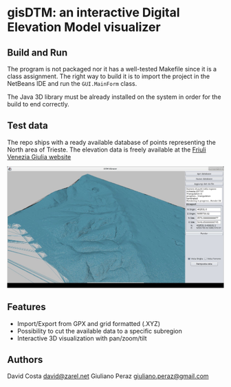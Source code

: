 # gisDTM: an interactive Digital Elevation Model visualizer

## Build and Run
The program is not packaged nor it has a well-tested Makefile since it is a class assignment.
The right way to build it is to import the project in the NetBeans IDE and run the `GUI.MainForm` class.

The Java 3D library must be already installed on the system in order for the build to end correctly.

## Test data
The repo ships with a ready available database of points representing the North area of Trieste. The elevation data is freely available at the [Friuli Venezia Giulia website](http://www.regione.fvg.it/)

![Screenshot of gisDTM](https://github.com/zarelit/gisDTM/raw/master/screenshot.jpg)

## Features

  * Import/Export from GPX and grid formatted (.XYZ)
  * Possibility to cut the available data to a specific subregion
  * Interactive 3D visualization with pan/zoom/tilt

## Authors
David Costa <david@zarel.net>
Giuliano Peraz <giuliano.peraz@gmail.com>